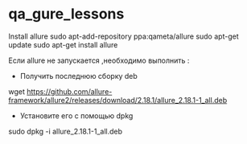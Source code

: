 # qa_gure_lessons

Install allure
sudo apt-add-repository ppa:qameta/allure
sudo apt-get update 
sudo apt-get install allure

Если allure не запускается ,необходимо выполнить :
- Получить последнюю сборку deb

 wget https://github.com/allure-framework/allure2/releases/download/2.18.1/allure_2.18.1-1_all.deb

- Установите его с помощью dpkg

 sudo dpkg -i allure_2.18.1-1_all.deb